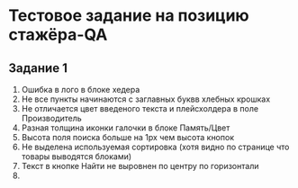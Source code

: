 # Тестовое задание на позицию стажёра-QA
## Задание 1
1. Ошибка в лого в блоке хедера
2. Не все пункты начинаются с заглавных буквв хлебных крошках
3. Не отличается цвет введеного текста и плейсхолдера в поле Производитель
4. Разная толщина иконки галочки в блоке Память/Цвет
5. Высота поля поиска больше на 1px чем высота кнопок
6. Не выделена используемая сортировка (хотя видно по странице что товары выводятся блоками)
7. Текст в кнопке Найти не выровнен по центру по горизонтали
8. 
